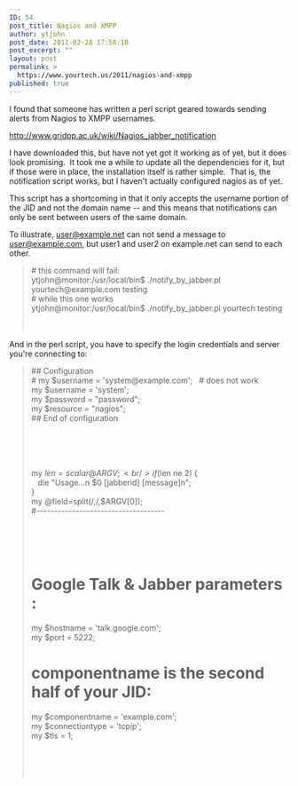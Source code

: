 ```yaml
---
ID: 54
post_title: Nagios and XMPP
author: ytjohn
post_date: 2011-02-28 17:58:10
post_excerpt: ""
layout: post
permalink: >
  https://www.yourtech.us/2011/nagios-and-xmpp
published: true
---
```

I found that someone has written a perl script geared towards sending
alerts from Nagios to XMPP usernames.

http://www.gridpp.ac.uk/wiki/Nagios_jabber_notification

I have downloaded this, but have not yet got it working as of yet, but
it does look promising.  It took me a while to update all the
dependencies for it, but if those were in place, the installation itself
is rather simple.  That is, the notification script works, but I haven't
actually configured nagios as of yet.

This script has a shortcoming in that it only accepts the username
portion of the JID and not the domain name -- and this means that
notifications can only be sent between users of the same domain.

To illustrate, user@example.net can not send a message to
user@example.com, but user1 and user2 on example.net can send to each
other.

<blockquote>
# this command will fail:<br />
ytjohn@monitor:/usr/local/bin$ ./notify_by_jabber.pl
yourtech@example.com testing  <br />
# while this one works<br />
ytjohn@monitor:/usr/local/bin$ ./notify_by_jabber.pl yourtech
testing</br></br></br>
</blockquote>

And in the perl script, you have to specify the login credentials and
server you're connecting to:

<blockquote>
## Configuration<br />
# my $username = 'system@example.com';   # does not work<br />
my $username = 'system';<br />
my $password = "password";<br />
my $resource = "nagios";<br />
## End of configuration  </br></br></br></br></br>

my $len = scalar @ARGV;<br />
if ($len ne 2) {<br />
   die "Usage...n $0 [jabberid] [message]n";<br />
}<br />
my @field=split(/,/,$ARGV[0]);<br />
#------------------------------------  </br></br></br></br></br>

# Google Talk &amp; Jabber parameters :  

my $hostname = 'talk.google.com';<br />
my $port = 5222;<br />
# componentname is the second half of your JID:<br />
my $componentname = 'example.com';<br />
my $connectiontype = 'tcpip';<br />
my $tls = 1;</br></br></br></br></br>
</blockquote>